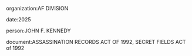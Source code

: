 organization:AF DIVISION

date:2025

person:JOHN F. KENNEDY

document:ASSASSINATION RECORDS ACT OF 1992, SECRET FIELDS ACT of 1992

